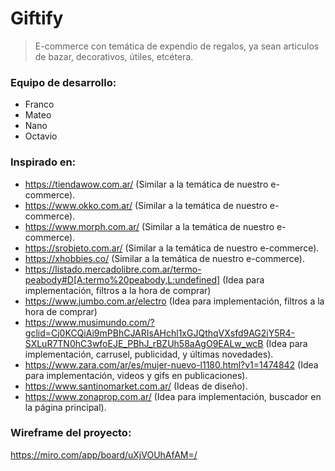 # Giftify
> E-commerce con temática de expendio de regalos, ya sean articulos de bazar, decorativos, útiles, etcétera.
### Equipo de desarrollo:
- Franco
- Mateo
- Nano
- Octavio
### Inspirado en:
- https://tiendawow.com.ar/ (Similar a la temática de nuestro e-commerce).
- https://www.okko.com.ar/ (Similar a la temática de nuestro e-commerce).
- https://www.morph.com.ar/ (Similar a la temática de nuestro e-commerce).
- https://srobjeto.com.ar/ (Similar a la temática de nuestro e-commerce).
- https://xhobbies.co/ (Similar a la temática de nuestro e-commerce).
- https://listado.mercadolibre.com.ar/termo-peabody#D[A:termo%20peabody,L:undefined] (Idea para implementación, filtros a la hora de comprar)
- https://www.jumbo.com.ar/electro (Idea para implementación, filtros a la hora de comprar)
- https://www.musimundo.com/?gclid=Cj0KCQiAi9mPBhCJARIsAHchl1xGJQthqVXsfd9AG2iY5R4-SXLuR7TN0hC3wfoEJE_PBhJ_rBZUh58aAgO9EALw_wcB (Idea para implementación, carrusel, publicidad, y últimas novedades).
- https://www.zara.com/ar/es/mujer-nuevo-l1180.html?v1=1474842 (Idea para implementación, videos y gifs en publicaciones).
- https://www.santinomarket.com.ar/ (Ideas de diseño).
- https://www.zonaprop.com.ar/ (Idea para implementación, buscador en la página principal).
### Wireframe del proyecto:
https://miro.com/app/board/uXjVOUhAfAM=/

